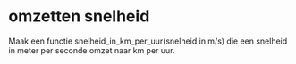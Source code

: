 # omzetten snelheid

Maak een functie snelheid_in_km_per_uur(snelheid in m/s) die een snelheid in meter per seconde omzet naar km per uur. 




